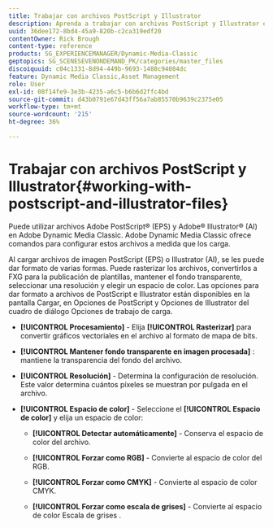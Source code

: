 ```yaml
---
title: Trabajar con archivos PostScript y Illustrator
description: Aprenda a trabajar con archivos PostScript y Illustrator en Adobe Dynamic Media Classic.
uuid: 36dee172-8bd4-45a9-820b-c2ca319edf20
contentOwner: Rick Brough
content-type: reference
products: SG_EXPERIENCEMANAGER/Dynamic-Media-Classic
geptopics: SG_SCENESEVENONDEMAND_PK/categories/master_files
discoiquuid: c04c1331-8d94-449b-9693-1488c94084dc
feature: Dynamic Media Classic,Asset Management
role: User
exl-id: 08f14fe9-3e3b-4235-a6c5-b6b6d2ffc4bd
source-git-commit: d43b0791e67d43ff56a7ab85570b9639c2375e05
workflow-type: tm+mt
source-wordcount: '215'
ht-degree: 36%

---
```


# Trabajar con archivos PostScript y Illustrator{#working-with-postscript-and-illustrator-files}

Puede utilizar archivos Adobe PostScript® (EPS) y Adobe® Illustrator® (AI) en Adobe Dynamic Media Classic. Adobe Dynamic Media Classic ofrece comandos para configurar estos archivos a medida que los carga.

Al cargar archivos de imagen PostScript (EPS) o Illustrator (AI), se les puede dar formato de varias formas. Puede rasterizar los archivos, convertirlos a FXG para la publicación de plantillas, mantener el fondo transparente, seleccionar una resolución y elegir un espacio de color. Las opciones para dar formato a archivos de PostScript e Illustrator están disponibles en la pantalla Cargar, en Opciones de PostScript y Opciones de Illustrator del cuadro de diálogo Opciones de trabajo de carga.

* **[!UICONTROL Procesamiento]** - Elija **[!UICONTROL Rasterizar]** para convertir gráficos vectoriales en el archivo al formato de mapa de bits.

* **[!UICONTROL Mantener fondo transparente en imagen procesada]** : mantiene la transparencia del fondo del archivo.

* **[!UICONTROL Resolución]** - Determina la configuración de resolución. Este valor determina cuántos píxeles se muestran por pulgada en el archivo.

* **[!UICONTROL Espacio de color]** - Seleccione el **[!UICONTROL Espacio de color]** y elija un espacio de color:

   * **[!UICONTROL Detectar automáticamente]** - Conserva el espacio de color del archivo.

   * **[!UICONTROL Forzar como RGB]** - Convierte al espacio de color del RGB.

   * **[!UICONTROL Forzar como CMYK]** - Convierte al espacio de color CMYK.

   * **[!UICONTROL Forzar como escala de grises]** - Convierte al espacio de color Escala de grises .
